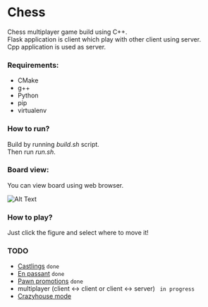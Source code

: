 # __Chess__

Chess multiplayer game build using C++. <br>
Flask application is client which play with other client using server. <br>
Cpp application is used as server. <br>

### Requirements:
- CMake
- g++
- Python
- pip
- virtualenv

### How to run?

Build by running _build.sh_ script. <br>
Then run _run.sh_.

### Board view: <br>
You can view board using web browser.

![Alt Text](https://i.imgur.com/m2S5ZxZ.png)


### How to play?
Just click the figure and select where to move it!

### TODO
- [Castlings](https://en.wikipedia.org/wiki/Castling)	```done```
- [En passant](https://en.wikipedia.org/wiki/En_passant) ```done```
- [Pawn promotions](https://en.wikipedia.org/wiki/Promotion_(chess)) ```done```
- multiplayer (client <-> client or client <-> server)  ``` in progress```
- [Crazyhouse mode](https://en.wikipedia.org/wiki/Crazyhouse)
